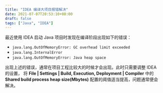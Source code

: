 ```yaml
---
title: "IDEA 编译大项目报错解决"
date: 2021-07-07T20:53:10+08:00
draft: false
tags: ["Java", "IDEA"]
---
```


最近使用 IDEA 启动 Java 项目时发现在编译阶段出现如下的错误：

- `java.lang.OutOfMemoryError: GC overhead limit exceeded`
- `java.lang.InternalError`
- `java.lang.OutOfMemoryError: Java heap space`

出现上述的错误，通常在项目工程比较大的时候才会出现。此时只需要调整 IDEA 的设置，
将 **File | Settings | Build, Execution, Deployment | Compiler** 中的 
**Shared build process heap size(Mbytes)** 配置的阈值适当提高，问题通常便会解决。
